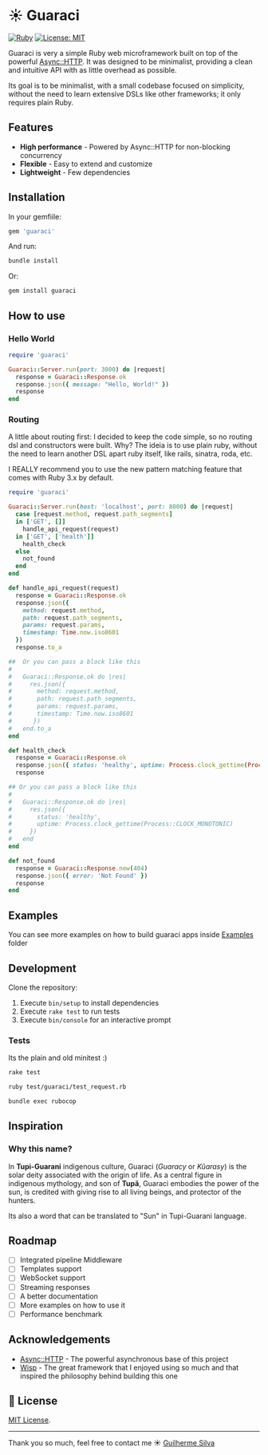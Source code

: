 # ☀️ Guaraci

[![Ruby](https://img.shields.io/badge/ruby-%3E%3D%203.4.0-red.svg)](https://ruby-lang.org)
[![License: MIT](https://img.shields.io/badge/License-MIT-yellow.svg)](https://opensource.org/licenses/MIT)

Guaraci is very a simple Ruby web microframework built on top of the powerful [Async::HTTP](https://github.com/socketry/async-http).
It was designed to be minimalist, providing a clean and intuitive API with as little overhead as possible.

Its goal is to be minimalist, with a small codebase focused on simplicity, without the need to learn extensive DSLs like other frameworks; it only requires plain Ruby.

## Features

- **High performance** - Powered by Async::HTTP for non-blocking concurrency
- **Flexible** - Easy to extend and customize
- **Lightweight** - Few dependencies

## Installation

In your gemfiile:

```ruby
gem 'guaraci'
```

And run:

```bash
bundle install
```

Or:

```bash
gem install guaraci
```

## How to use

### Hello World

```ruby
require 'guaraci'

Guaraci::Server.run(port: 3000) do |request|
  response = Guaraci::Response.ok
  response.json({ message: "Hello, World!" })
  response
end
```

### Routing
A little about routing first: I decided to keep the code simple, so no routing dsl and constructors were built. Why? The ideia is to use plain ruby, without the need to learn another DSL apart ruby itself, like rails, sinatra, roda, etc.

I REALLY recommend you to use the new pattern matching feature that comes with Ruby 3.x by default.

```ruby
require 'guaraci'

Guaraci::Server.run(host: 'localhost', port: 8000) do |request|
  case [request.method, request.path_segments]
  in ['GET', []]
    handle_api_request(request)
  in ['GET', ['health']]
    health_check
  else
    not_found
  end
end

def handle_api_request(request)
  response = Guaraci::Response.ok
  response.json({
    method: request.method,
    path: request.path_segments,
    params: request.params,
    timestamp: Time.now.iso8601
  })
  response.to_a

##  Or you can pass a block like this
#
#   Guaraci::Response.ok do |res|
#     res.json({
#       method: request.method,
#       path: request.path_segments,
#       params: request.params,
#       timestamp: Time.now.iso8601
#      })
#   end.to_a
end

def health_check
  response = Guaraci::Response.ok
  response.json({ status: 'healthy', uptime: Process.clock_gettime(Process::CLOCK_MONOTONIC) })
  response

## Or you can pass a block like this
#
#   Guaraci::Response.ok do |res|
#     res.json({
#       status: 'healthy',
#       uptime: Process.clock_gettime(Process::CLOCK_MONOTONIC)
#     })
#   end
end

def not_found
  response = Guaraci::Response.new(404)
  response.json({ error: 'Not Found' })
  response
end

```

## Examples

You can see more examples on how to build guaraci apps inside [Examples](https://github.com/glmsilva/guaraci/tree/main/examples) folder

## Development

Clone the repository:

1. Execute `bin/setup` to install dependencies
2. Execute `rake test` to run tests
3. Execute `bin/console` for an interactive prompt

### Tests
Its the plain and old minitest :)

```bash
rake test

ruby test/guaraci/test_request.rb

bundle exec rubocop
```

## Inspiration
### Why this name?

In **Tupi-Guarani** indigenous culture, Guaraci (_Guaracy_ or _Kûarasy_) is the solar deity associated with the origin of life. As a central figure in indigenous mythology, and son of **Tupã**, Guaraci embodies the power of the sun, is credited with giving rise to all living beings, and protector of the hunters.

Its also a word that can be translated to "Sun" in Tupi-Guarani language.

## Roadmap

- [ ] Integrated pipeline Middleware
- [ ] Templates support
- [ ] WebSocket support
- [ ] Streaming responses
- [ ] A better documentation
- [ ] More examples on how to use it
- [ ] Performance benchmark

## Acknowledgements

- [Async::HTTP](https://github.com/socketry/async-http) - The powerful asynchronous base of this project
- [Wisp](https://github.com/gleam-wisp/wisp) - The great framework that I enjoyed using so much and that inspired the philosophy behind building this one

## 📄 License
 [MIT License](https://opensource.org/licenses/MIT).

---

Thank you so much, feel free to contact me ☀️ [Guilherme Silva](https://github.com/glmsilva)
